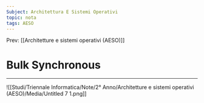 ```yaml
---
Subject: Architettura E Sistemi Operativi
topic: nota
tags: AESO
---
```


Prev: [[Architetture e sistemi operativi (AESO)]]

# Bulk Synchronous
---

![[Studi/Triennale Informatica/Note/2° Anno/Architetture e sistemi operativi (AESO)/Media/Untitled 7 1.png]]
